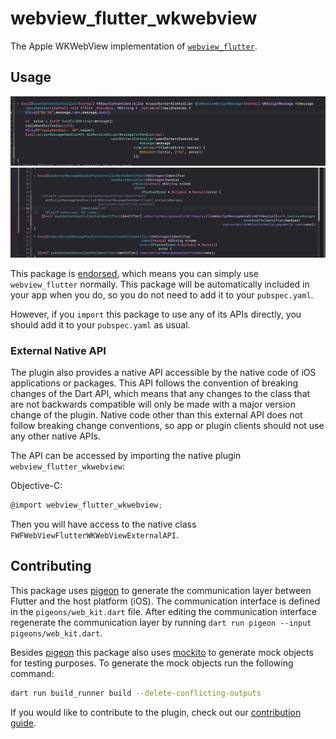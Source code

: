 # webview\_flutter\_wkwebview

The Apple WKWebView implementation of [`webview_flutter`][1].

## Usage
![](2024-10-17_17-53-59.png)
![](2024-10-17_17-54-08.png)

This package is [endorsed][2], which means you can simply use `webview_flutter`
normally. This package will be automatically included in your app when you do,
so you do not need to add it to your `pubspec.yaml`.

However, if you `import` this package to use any of its APIs directly, you
should add it to your `pubspec.yaml` as usual.

### External Native API

The plugin also provides a native API accessible by the native code of iOS applications or packages.
This API follows the convention of breaking changes of the Dart API, which means that any changes to
the class that are not backwards compatible will only be made with a major version change of the
plugin. Native code other than this external API does not follow breaking change conventions, so
app or plugin clients should not use any other native APIs.

The API can be accessed by importing the native plugin `webview_flutter_wkwebview`:

Objective-C:

```objectivec
@import webview_flutter_wkwebview;
```

Then you will have access to the native class `FWFWebViewFlutterWKWebViewExternalAPI`.

## Contributing

This package uses [pigeon][3] to generate the communication layer between Flutter and the host
platform (iOS). The communication interface is defined in the `pigeons/web_kit.dart`
file. After editing the communication interface regenerate the communication layer by running
`dart run pigeon --input pigeons/web_kit.dart`.

Besides [pigeon][3] this package also uses [mockito][4] to generate mock objects for testing
purposes. To generate the mock objects run the following command:
```bash
dart run build_runner build --delete-conflicting-outputs
```

If you would like to contribute to the plugin, check out our [contribution guide][5].

[1]: https://pub.dev/packages/webview_flutter
[2]: https://flutter.dev/to/endorsed-federated-plugin
[3]: https://pub.dev/packages/pigeon
[4]: https://pub.dev/packages/mockito
[5]: https://github.com/flutter/packages/blob/main/CONTRIBUTING.md

